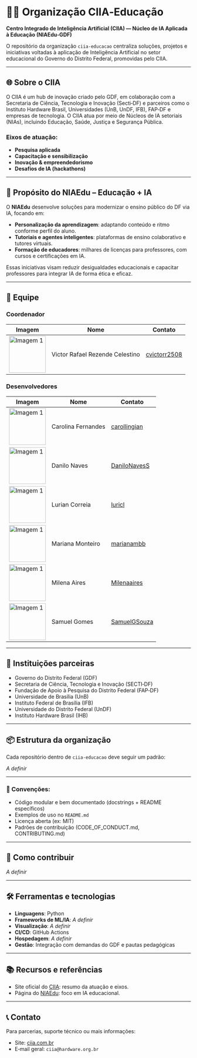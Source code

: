 # 👩‍🏫 Organização CIIA‑Educação

**Centro Integrado de Inteligência Artificial (CIIA) — Núcleo de IA Aplicada à Educação (NIAEdu‑GDF)**

O repositório da organização `ciia‑educacao` centraliza soluções, projetos e iniciativas voltadas à aplicação de Inteligência Artificial no setor educacional do Governo do Distrito Federal, promovidas pelo CIIA.

---

## 🌐 Sobre o CIIA

O CIIA é um hub de inovação criado pelo GDF, em colaboração com a Secretaria de Ciência, Tecnologia e Inovação (Secti‑DF) e parceiros como o Instituto Hardware Brasil, Universidades (UnB, UnDF, IFB), FAP‑DF e empresas de tecnologia. 
O CIIA atua por meio de Núcleos de IA setoriais (NIAs), incluindo Educação, Saúde, Justiça e Segurança Pública.

### Eixos de atuação:
- **Pesquisa aplicada**  
- **Capacitação e sensibilização**  
- **Inovação & empreendedorismo**  
- **Desafios de IA (hackathons)**
---

## 🎯 Propósito do NIAEdu – Educação + IA

O **NIAEdu** desenvolve soluções para modernizar o ensino público do DF via IA, focando em:

- **Personalização da aprendizagem**: adaptando conteúdo e ritmo conforme perfil do aluno. 
- **Tutoriais e agentes inteligentes**: plataformas de ensino colaborativo e tutores virtuais.
- **Formação de educadores**: milhares de licenças para professores, com cursos e certificações em IA.

Essas iniciativas visam reduzir desigualdades educacionais e capacitar professores para integrar IA de forma ética e eficaz.

---

## 👥 Equipe

### Coordenador
| Imagem | Nome | Contato |
| --- | --- | --- |
| <img src="https://avatars.githubusercontent.com/u/7276453?v=4" alt="Imagem 1" width="100" height="100"/> | Victor Rafael Rezende Celestino | [cvictorr2508](https://github.com/cvictorr2508)|

### Desenvolvedores
| Imagem | Nome | Contato |
| --- | --- | --- |
| <img src="https://avatars.githubusercontent.com/u/132309411?v=4" alt="Imagem 1" width="100" height="100"/> | Carolina Fernandes | [carollingian ](https://github.com/carollingian) |
| <img src="https://avatars.githubusercontent.com/u/89321536?v=4" alt="Imagem 1" width="100" height="100"/> | Danilo Naves | [DaniloNavesS ](https://github.com/DaniloNavesS)|
| <img src="https://avatars.githubusercontent.com/u/102330077?v=4" alt="Imagem 1" width="100" height="100"/> | Lurian Correia | [luricl ](https://github.com/luricl)|
| <img src="https://avatars.githubusercontent.com/u/127952314?v=4" alt="Imagem 1" width="100" height="100"/> | Mariana Monteiro | [marianambb](https://github.com/marianambb) |
| <img src="https://avatars.githubusercontent.com/u/97989639?v=4" alt="Imagem 1" width="100" height="100"/> | Milena Aires | [Milenaaires](https://github.com/milenaaires)|
| <img src="https://avatars.githubusercontent.com/u/72769279?v=4" alt="Imagem 1" width="100" height="100"/> | Samuel Gomes | [SamuelGSouza](https://github.com/SamuelGSouza)|

---

## 👥 Instituições parceiras

- Governo do Distrito Federal (GDF)
- Secretaria de Ciência, Tecnologia e Inovação (SECTI‑DF)
- Fundação de Apoio à Pesquisa do Distrito Federal (FAP‑DF)
- Universidade de Brasília (UnB)
- Instituto Federal de Brasília (IFB)
- Universidade do Distrito Federal (UnDF)
- Instituto Hardware Brasil (IHB)

---

## 📦 Estrutura da organização

Cada repositório dentro de `ciia-educacao` deve seguir um padrão:

_A definir_

---

### 🔧 Convenções:
- Código modular e bem documentado (docstrings + README específicos)
- Exemplos de uso no `README.md`
- Licença aberta (ex: MIT)
- Padrões de contribuição (CODE_OF_CONDUCT.md, CONTRIBUTING.md)

---

## 🚀 Como contribuir

_A definir_

---

## 🛠 Ferramentas e tecnologias

- **Linguagens**: Python  
- **Frameworks de ML/IA**: _A definir_
- **Visualização**: _A definir_
- **CI/CD**: GitHub Actions  
- **Hospedagem**:  _A definir_
- **Gestão**: Integração com demandas do GDF e pautas pedagógicas

---

## 📚 Recursos e referências

- Site oficial do [CIIA](https://ciia.com.br/): resumo da atuação e eixos.
- Página do [NIAEdu](https://ciia.com.br/niaedu-2/): foco em IA educacional.

---

## 📞 Contato

Para parcerias, suporte técnico ou mais informações:

- Site: [ciia.com.br](https://ciia.com.br)  
- E‑mail geral: `ciia@hardware.org.br`




